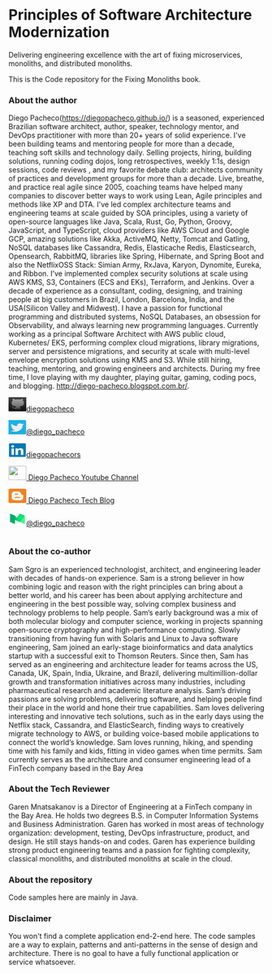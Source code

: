 # Principles of Software Architecture Modernization
Delivering engineering excellence with the art of fixing microservices, monoliths, and distributed monoliths. <br/>

This is the Code repository for the Fixing Monoliths book. <br/>

### About the author

Diego Pacheco(https://diegopacheco.github.io/) is a seasoned, experienced Brazilian software architect,
author, speaker, technology mentor, and DevOps practitioner with more than 20+ years of
solid experience. I've been building teams and mentoring people for more than a decade,
teaching soft skills and technology daily. Selling projects, hiring, building solutions,
running coding dojos, long retrospectives, weekly 1:1s, design sessions, code reviews
, and my favorite debate club: architects community of practices and development groups
for more than a decade. Live, breathe, and practice real agile since 2005, coaching teams
have helped many companies to discover better ways to work using Lean, Agile principles and
methods like XP and DTA. I've led complex architecture teams and engineering teams at
scale guided by SOA principles, using a variety of open-source languages like Java, Scala,
Rust, Go, Python, Groovy, JavaScript, and TypeScript, cloud providers like AWS Cloud and
Google GCP, amazing solutions like Akka, ActiveMQ, Netty, Tomcat and Gatling, NoSQL
databases like Cassandra, Redis, Elasticache Redis, Elasticsearch, Opensearch, RabbitMQ,
libraries like Spring, Hibernate, and Spring Boot and also the NetflixOSS Stack: Simian
Army, RxJava, Karyon, Dynomite, Eureka, and Ribbon. I’ve implemented complex security
solutions at scale using AWS KMS, S3, Containers (ECS and EKs), Terraform, and Jenkins.
Over a decade of experience as a consultant, coding, designing, and training people at big
customers in Brazil, London, Barcelona, India, and the USA(Silicon Valley and Midwest).
I have a passion for functional programming and distributed systems, NoSQL Databases,
an obsession for Observability, and always learning new programming languages.
Currently working as a principal Software Architect with AWS public cloud, Kubernetes/
EKS, performing complex cloud migrations, library migrations, server and persistence
migrations, and security at scale with multi-level envelope encryption solutions using KMS
and S3. While still hiring, teaching, mentoring, and growing engineers and architects.
During my free time, I love playing with my daughter, playing guitar, gaming, coding
pocs, and blogging. http://diego-pacheco.blogspot.com.br/.

<table>
<tr>
<p><img src="https://raw.githubusercontent.com/diegopacheco/diegopacheco.github.io/master/images/github-logo.png" alt=""  width="35" height="28" /><a href="https://github.com/diegopacheco/">diegopacheco</a></p>
<p><img src="https://raw.githubusercontent.com/diegopacheco/diegopacheco.github.io/master/images/twitter-logo.png" alt="" width="35" height="28" /><a href="https://twitter.com/diego_pacheco">@diego_pacheco</a></p>
<p><img src="https://raw.githubusercontent.com/diegopacheco/diegopacheco.github.io/master/images/linkedin-logo.png" alt="" width="35" height="28" /><a href="https://br.linkedin.com/in/diegopachecors">diegopachecors</a></p>
</tr>
<tr>
<p><img src="https://cdn1.iconfinder.com/data/icons/logotypes/32/youtube-512.png" alt=""  width="35" height="28" /><a href="https://tinyurl.com/diegopacheco"> Diego Pacheco Youtube Channel</a></p>
<p><img src="https://raw.githubusercontent.com/diegopacheco/diegopacheco.github.io/master/images/blogger-logo.png" alt="" width="35" height="28" /><a href="http://diego-pacheco.blogspot.com.br/"> Diego Pacheco Tech Blog</a></p>
<p><img src="https://raw.githubusercontent.com/diegopacheco/diegopacheco.github.io/master/images/medium_logo.png" alt="" width="35" height="28" /><a href="https://diego-pacheco.medium.com/">@diego_pacheco</a></p>
</tr>
</table>

### About the co-author

Sam Sgro is an experienced technologist, architect, and engineering leader
with decades of hands-on experience. Sam is a strong believer in how combining logic and
reason with the right principles can bring about a better world, and his career has been
about applying architecture and engineering in the best possible way, solving complex
business and technology problems to help people.
Sam’s early background was a mix of both molecular biology and computer science,
working in projects spanning open-source cryptography and high-performance computing.
Slowly transitioning from having fun with Solaris and Linux to Java software engineering,
Sam joined an early-stage bioinformatics and data analytics startup with a successful
exit to Thomson Reuters. Since then, Sam has served as an engineering and architecture
leader for teams across the US, Canada, UK, Spain, India, Ukraine, and Brazil, delivering
multimillion-dollar growth and transformation initiatives across many industries,
including pharmaceutical research and academic literature analysis.
Sam’s driving passions are solving problems, delivering software, and helping people find
their place in the world and hone their true capabilities. Sam loves delivering interesting
and innovative tech solutions, such as in the early days using the Netflix stack, Cassandra,
and ElasticSearch, finding ways to creatively migrate technology to AWS, or building
voice-based mobile applications to connect the world’s knowledge. Sam loves running,
hiking, and spending time with his family and kids, fitting in video games when time
permits.
Sam currently serves as the architecture and consumer engineering lead of a FinTech
company based in the Bay Area

### About the Tech Reviewer

Garen Mnatsakanov is a Director of Engineering at a FinTech company in the Bay Area.
He holds two degrees B.S. in Computer Information Systems and Business Administration.
Garen has worked in most areas of technology organization: development, testing, DevOps
infrastructure, product, and design. He still stays hands-on and codes. Garen has experience
building strong product engineering teams and a passion for fighting complexity, classical
monoliths, and distributed monoliths at scale in the cloud.

### About the repository

Code samples here are mainly in Java. 

### Disclaimer

You won't find a complete application end-2-end here. The code samples are a way to explain, patterns and anti-patterns in the sense of design and architecture. There is no goal to have a fully functional application or service whatsoever.
